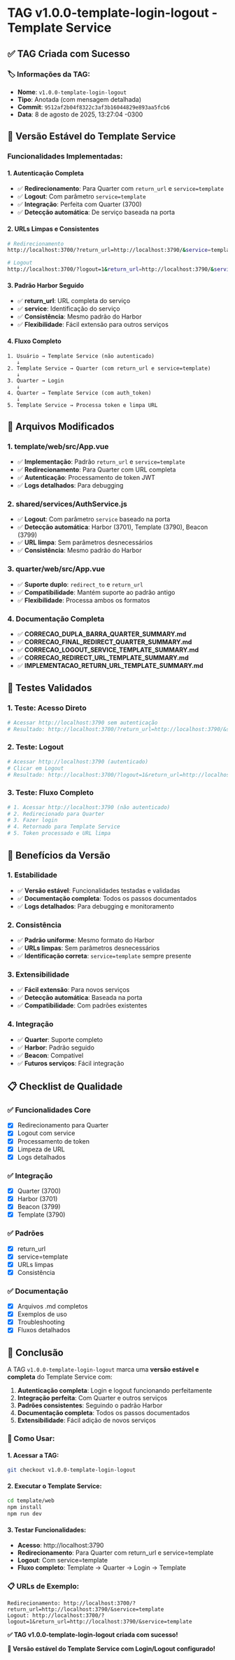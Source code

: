 # TAG v1.0.0-template-login-logout - Template Service

## ✅ **TAG Criada com Sucesso**

### 🏷️ **Informações da TAG:**
- **Nome**: `v1.0.0-template-login-logout`
- **Tipo**: Anotada (com mensagem detalhada)
- **Commit**: `9512af2b04f8322c3af3b16044829e893aa5fcb6`
- **Data**: 8 de agosto de 2025, 13:27:04 -0300

## 🎯 **Versão Estável do Template Service**

### **Funcionalidades Implementadas:**

#### **1. Autenticação Completa**
- ✅ **Redirecionamento**: Para Quarter com `return_url` e `service=template`
- ✅ **Logout**: Com parâmetro `service=template`
- ✅ **Integração**: Perfeita com Quarter (3700)
- ✅ **Detecção automática**: De serviço baseada na porta

#### **2. URLs Limpas e Consistentes**
```bash
# Redirecionamento
http://localhost:3700/?return_url=http://localhost:3790/&service=template

# Logout
http://localhost:3700/?logout=1&return_url=http://localhost:3790/&service=template
```

#### **3. Padrão Harbor Seguido**
- ✅ **return_url**: URL completa do serviço
- ✅ **service**: Identificação do serviço
- ✅ **Consistência**: Mesmo padrão do Harbor
- ✅ **Flexibilidade**: Fácil extensão para outros serviços

#### **4. Fluxo Completo**
```
1. Usuário → Template Service (não autenticado)
   ↓
2. Template Service → Quarter (com return_url e service=template)
   ↓
3. Quarter → Login
   ↓
4. Quarter → Template Service (com auth_token)
   ↓
5. Template Service → Processa token e limpa URL
```

## 📁 **Arquivos Modificados**

### **1. template/web/src/App.vue**
- ✅ **Implementação**: Padrão `return_url` e `service=template`
- ✅ **Redirecionamento**: Para Quarter com URL completa
- ✅ **Autenticação**: Processamento de token JWT
- ✅ **Logs detalhados**: Para debugging

### **2. shared/services/AuthService.js**
- ✅ **Logout**: Com parâmetro `service` baseado na porta
- ✅ **Detecção automática**: Harbor (3701), Template (3790), Beacon (3799)
- ✅ **URL limpa**: Sem parâmetros desnecessários
- ✅ **Consistência**: Mesmo padrão do Harbor

### **3. quarter/web/src/App.vue**
- ✅ **Suporte duplo**: `redirect_to` e `return_url`
- ✅ **Compatibilidade**: Mantém suporte ao padrão antigo
- ✅ **Flexibilidade**: Processa ambos os formatos

### **4. Documentação Completa**
- ✅ **CORRECAO_DUPLA_BARRA_QUARTER_SUMMARY.md**
- ✅ **CORRECAO_FINAL_REDIRECT_QUARTER_SUMMARY.md**
- ✅ **CORRECAO_LOGOUT_SERVICE_TEMPLATE_SUMMARY.md**
- ✅ **CORRECAO_REDIRECT_URL_TEMPLATE_SUMMARY.md**
- ✅ **IMPLEMENTACAO_RETURN_URL_TEMPLATE_SUMMARY.md**

## 🧪 **Testes Validados**

### **1. Teste: Acesso Direto**
```bash
# Acessar http://localhost:3790 sem autenticação
# Resultado: http://localhost:3700/?return_url=http://localhost:3790/&service=template
```

### **2. Teste: Logout**
```bash
# Acessar http://localhost:3790 (autenticado)
# Clicar em Logout
# Resultado: http://localhost:3700/?logout=1&return_url=http://localhost:3790/&service=template
```

### **3. Teste: Fluxo Completo**
```bash
# 1. Acessar http://localhost:3790 (não autenticado)
# 2. Redirecionado para Quarter
# 3. Fazer login
# 4. Retornado para Template Service
# 5. Token processado e URL limpa
```

## 🚀 **Benefícios da Versão**

### **1. Estabilidade**
- ✅ **Versão estável**: Funcionalidades testadas e validadas
- ✅ **Documentação completa**: Todos os passos documentados
- ✅ **Logs detalhados**: Para debugging e monitoramento

### **2. Consistência**
- ✅ **Padrão uniforme**: Mesmo formato do Harbor
- ✅ **URLs limpas**: Sem parâmetros desnecessários
- ✅ **Identificação correta**: `service=template` sempre presente

### **3. Extensibilidade**
- ✅ **Fácil extensão**: Para novos serviços
- ✅ **Detecção automática**: Baseada na porta
- ✅ **Compatibilidade**: Com padrões existentes

### **4. Integração**
- ✅ **Quarter**: Suporte completo
- ✅ **Harbor**: Padrão seguido
- ✅ **Beacon**: Compatível
- ✅ **Futuros serviços**: Fácil integração

## 📋 **Checklist de Qualidade**

### **✅ Funcionalidades Core**
- [x] Redirecionamento para Quarter
- [x] Logout com service
- [x] Processamento de token
- [x] Limpeza de URL
- [x] Logs detalhados

### **✅ Integração**
- [x] Quarter (3700)
- [x] Harbor (3701)
- [x] Beacon (3799)
- [x] Template (3790)

### **✅ Padrões**
- [x] return_url
- [x] service=template
- [x] URLs limpas
- [x] Consistência

### **✅ Documentação**
- [x] Arquivos .md completos
- [x] Exemplos de uso
- [x] Troubleshooting
- [x] Fluxos detalhados

## 🎉 **Conclusão**

A TAG `v1.0.0-template-login-logout` marca uma **versão estável e completa** do Template Service com:

1. **Autenticação completa**: Login e logout funcionando perfeitamente
2. **Integração perfeita**: Com Quarter e outros serviços
3. **Padrões consistentes**: Seguindo o padrão Harbor
4. **Documentação completa**: Todos os passos documentados
5. **Extensibilidade**: Fácil adição de novos serviços

### **🔗 Como Usar:**

#### **1. Acessar a TAG:**
```bash
git checkout v1.0.0-template-login-logout
```

#### **2. Executar o Template Service:**
```bash
cd template/web
npm install
npm run dev
```

#### **3. Testar Funcionalidades:**
- **Acesso**: http://localhost:3790
- **Redirecionamento**: Para Quarter com return_url e service=template
- **Logout**: Com service=template
- **Fluxo completo**: Template → Quarter → Login → Template

### **📋 URLs de Exemplo:**
```
Redirecionamento: http://localhost:3700/?return_url=http://localhost:3790/&service=template
Logout: http://localhost:3700/?logout=1&return_url=http://localhost:3790/&service=template
```

**✅ TAG v1.0.0-template-login-logout criada com sucesso!**

**🎯 Versão estável do Template Service com Login/Logout configurado!** 